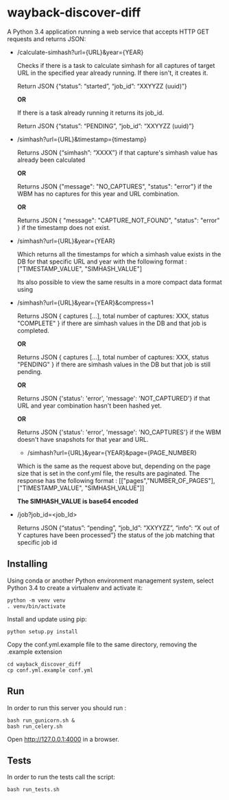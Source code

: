 # wayback-discover-diff

A Python 3.4 application running a web service that accepts HTTP GET requests and returns JSON:

- /calculate-simhash?url={URL}&year={YEAR}

  Checks if there is a task to calculate simhash for all captures of target URL in the specified year already running.
  If there isn't, it creates it.
  
  Return JSON {“status”: “started”, “job_id”: “XXYYZZ (uuid)”}
 
  **OR**
  
  If there is a task already running it returns its job_id.
  
  Return JSON {“status”: “PENDING”, “job_id”: “XXYYZZ (uuid)”}
 
- /simhash?url={URL}&timestamp={timestamp}
  
  Returns JSON {“simhash”: “XXXX”} if that capture's simhash value has already been calculated
  
  **OR**
  
  Returns JSON {"message": "NO_CAPTURES", "status": "error"} if the WBM has no captures for this year and URL combination.
  
  **OR**
  
  Returns JSON { "message": "CAPTURE_NOT_FOUND", "status": "error" } if the timestamp does not exist.

  
- /simhash?url={URL}&year={YEAR}
  
  Which returns all the timestamps for which a simhash value exists in the DB for that specific URL and year with the following       format : ["TIMESTAMP_VALUE", "SIMHASH_VALUE"]

  Its also possible to view the same results in a more compact data format using

- /simhash?url={URL}&year={YEAR}&compress=1

  Returns JSON { captures	[…], total number of captures: XXX, status	"COMPLETE" } if there are simhash values in the DB and that job is completed.

  **OR**

  Returns JSON { captures	[…], total number of captures: XXX, status	"PENDING" } if there are simhash values in the DB but that job is still pending.

  **OR**

  Returns JSON {'status': 'error', 'message': 'NOT_CAPTURED'} if that URL and year combination hasn't been hashed yet.

  **OR**

  Returns JSON {'status': 'error', 'message': 'NO_CAPTURES'} if the WBM doesn't have snapshots for that year and URL.

  - /simhash?url={URL}&year={YEAR}&page={PAGE_NUMBER}
  
  Which is the same as the request above but, depending on the page size that is set in the conf.yml file, the results are paginated. The response has the following format : [["pages","NUMBER_OF_PAGES"],["TIMESTAMP_VALUE", "SIMHASH_VALUE"]]
  
  **The SIMHASH_VALUE is base64 encoded**
  
- /job?job_id=<job_Id>
  
  Returns JSON {“status”: “pending”, “job_Id”: “XXYYZZ”, “info”: “X out of Y captures have been processed”} the status of the job matching that specific job id
  
## Installing

Using conda or another Python environment management system, select Python 3.4 to create a virtualenv and activate it:
```Shell
python -m venv venv
. venv/bin/activate
```

Install and update using pip:
```Shell
python setup.py install
```
Copy the conf.yml.example file to the same directory, removing the .example extension

```
cd wayback_discover_diff
cp conf.yml.example conf.yml
```
## Run
In order to run this server you should run :
```
bash run_gunicorn.sh &
bash run_celery.sh
```

Open http://127.0.0.1:4000 in a browser.

## Tests
In order to run the tests call the script:
```
bash run_tests.sh
```
